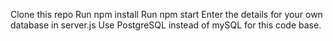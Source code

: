 Clone this repo
Run npm install
Run npm start
Enter the details for your own database in server.js
Use PostgreSQL instead of mySQL for this code base.
